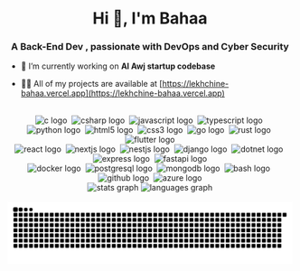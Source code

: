 <h1 align="center">Hi 👋, I'm Bahaa</h1>
<h3 align="center">A Back-End Dev , passionate with DevOps and Cyber Security</h3>

- 🔭 I’m currently working on **Al Awj startup codebase**

- 👨‍💻 All of my projects are available at [https://lekhchine-bahaa.vercel.app](https://lekhchine-bahaa.vercel.app)
<br>

<div align="center">
  <img src="https://skillicons.dev/icons?i=c" height="55" alt="c logo"  />
  <img width="0" />
  <img src="https://skillicons.dev/icons?i=cs" height="55" alt="csharp logo"  />
  <img width="0" />
  <img src="https://skillicons.dev/icons?i=js" height="55" alt="javascript logo"  />
  <img width="0" />
  <img src="https://skillicons.dev/icons?i=ts" height="55" alt="typescript logo"  />
  <img width="0" />
  <img src="https://skillicons.dev/icons?i=py" height="55" alt="python logo"  />
  <img width="0" />
  <img src="https://skillicons.dev/icons?i=html" height="55" alt="html5 logo"  />
  <img width="0" />
  <img src="https://skillicons.dev/icons?i=css" height="55" alt="css3 logo"  />
  <img width="0" />
  <img src="https://skillicons.dev/icons?i=go" height="55" alt="go logo"  />
   <img width="0" />
  <img src="https://skillicons.dev/icons?i=flutter" height="55" alt="rust logo"  />
  <img width="0" />
  <img src="https://skillicons.dev/icons?i=flutter" height="55" alt="flutter logo"  />
</div>


<div align="center">
  
  <img src="https://skillicons.dev/icons?i=react" height="55" alt="react logo"  />
  <img width="0" />
  <img src="https://skillicons.dev/icons?i=nextjs" height="55" alt="nextjs logo"  />
  <img width="0" />
  <img src="https://skillicons.dev/icons?i=nestjs" height="55" alt="nestjs logo"  />
  <img width="0" />
  <img src="https://skillicons.dev/icons?i=django" height="55" alt="django logo"  />
  <img width="0" />
  <img src="https://skillicons.dev/icons?i=dotnet" height="55" alt="dotnet logo"  />
  <img width="0" />
  <img src="https://skillicons.dev/icons?i=express" height="55" alt="express logo"  />
  <img width="0" />
  <img src="https://skillicons.dev/icons?i=fastapi" height="55" alt="fastapi logo"  />
 
</div>


<div align="center">
  <img src="https://skillicons.dev/icons?i=docker" height="55" alt="docker logo"  />
  <img width="0" />
  <img src="https://skillicons.dev/icons?i=postgres" height="55" alt="postgresql logo"  />
  <img width="0" />
  <img src="https://skillicons.dev/icons?i=mongodb" height="55" alt="mongodb logo"  />
  <img width="0" />
  <img src="https://skillicons.dev/icons?i=bash" height="55" alt="bash logo"  />
  <img width="0" />
  <img src="https://skillicons.dev/icons?i=github" height="55" alt="github logo"  />
  <img width="0" />
  <img src="https://skillicons.dev/icons?i=azure" height="55" alt="azure logo"  />
</div>


<div align="center">
  <img src="https://github-readme-stats.vercel.app/api?username=xbahaax&hide_title=true&hide_rank=false&show_icons=true&include_all_commits=true&count_private=true&disable_animations=false&theme=github_dark&locale=en&hide_border=true&order=1" height="160" alt="stats graph"  />
  <img src="https://github-readme-stats.vercel.app/api/top-langs?username=xbahaax&locale=en&hide_title=true&layout=compact&card_width=320&langs_count=10&theme=github_dark&hide_border=true&order=2" height="160" alt="languages graph"  />
</div>


<br clear="both">

<img src="https://raw.githubusercontent.com/flh-raouf/flh-raouf/output/snake.svg" alt="Snake animation">

###
